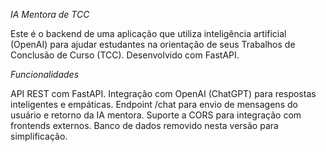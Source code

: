 *IA Mentora de TCC*

Este é o backend de uma aplicação que utiliza inteligência artificial (OpenAI) para ajudar estudantes na orientação de seus Trabalhos de Conclusão de Curso (TCC). Desenvolvido com FastAPI.

*Funcionalidades*

API REST com FastAPI.
Integração com OpenAI (ChatGPT) para respostas inteligentes e empáticas.
Endpoint /chat para envio de mensagens do usuário e retorno da IA mentora.
Suporte a CORS para integração com frontends externos.
Banco de dados removido nesta versão para simplificação.




